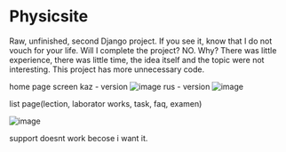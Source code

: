# Physicsite
Raw, unfinished, second Django project. If you see it, know that I do not vouch for your life. Will I complete the project? NO. Why? There was little experience, there was little time, the idea itself and the topic were not interesting. This project has more unnecessary code.

home page screen
kaz - version
![image](https://user-images.githubusercontent.com/82625479/158071828-e00f8e39-46af-4ff6-b9c3-7e74f5f120b8.png)
rus - version
![image](https://user-images.githubusercontent.com/82625479/158072004-d5cb4898-c2c2-46c4-89fa-41f99d2dd785.png)



list page(lection, laborator works, task, faq, examen)

![image](https://user-images.githubusercontent.com/82625479/158072127-76532a3d-0b60-49dc-a0d0-7a4645b1aad6.png)

support doesnt work becose i want it.

